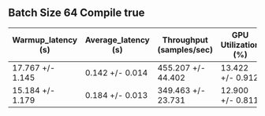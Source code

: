 ## Batch Size 64 Compile true

| Warmup_latency (s) | Average_latency (s) | Throughput (samples/sec) | GPU Utilization (%) |
| ------------------ | ------------------- | ------------------------ | ------------------- |
| 17.767 +/- 1.145 | 0.142 +/- 0.014 | 455.207 +/- 44.402 | 13.422 +/- 0.912 |
| 15.184 +/- 1.179 | 0.184 +/- 0.013 | 349.463 +/- 23.731 | 12.900 +/- 0.811 |
